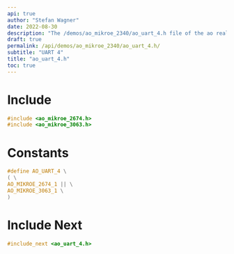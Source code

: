 ```yaml
---
api: true
author: "Stefan Wagner"
date: 2022-08-30
description: "The /demos/ao_mikroe_2340/ao_uart_4.h file of the ao real-time operating system."
draft: true
permalink: /api/demos/ao_mikroe_2340/ao_uart_4.h/
subtitle: "UART 4"
title: "ao_uart_4.h"
toc: true
---
```


# Include

```c
#include <ao_mikroe_2674.h>
#include <ao_mikroe_3063.h>
```

# Constants

```c
#define AO_UART_4 \
( \
AO_MIKROE_2674_1 || \
AO_MIKROE_3063_1 \
)
```

# Include Next

```c
#include_next <ao_uart_4.h>
```
